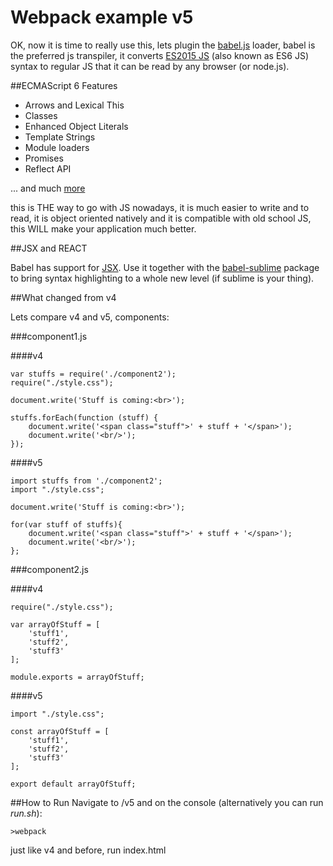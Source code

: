 # Webpack example v5

OK, now it is time to really use this, lets plugin the [babel.js](http://babeljs.io/) loader, babel is the preferred 
js transpiler, it converts [ES2015 JS](http://babeljs.io/docs/learn-es2015/) (also known as ES6 JS) syntax to regular 
JS that it can be read by any browser (or node.js).
 
##ECMAScript 6 Features

- Arrows and Lexical This
- Classes
- Enhanced Object Literals
- Template Strings
- Module loaders
- Promises
- Reflect API

... and much [more](https://github.com/lukehoban/es6features#readme)

this is THE way to go with JS nowadays, it is much easier to write and to read, it is object oriented natively and it
is compatible with old school JS, this WILL make your application much better. 

##JSX and REACT

Babel has support for [JSX](https://facebook.github.io/react/docs/jsx-in-depth.html). Use it together with the [babel-sublime](https://github.com/babel/babel-sublime) 
package to bring syntax highlighting to a whole new level (if sublime is your thing).

##What changed from v4

Lets compare v4 and v5, components:

###component1.js
    
####v4

    var stuffs = require('./component2');
    require("./style.css");
    
    document.write('Stuff is coming:<br>');
    
    stuffs.forEach(function (stuff) {
        document.write('<span class="stuff">' + stuff + '</span>');
        document.write('<br/>');
    });

####v5
    
    import stuffs from './component2';
    import "./style.css";
    
    document.write('Stuff is coming:<br>');
    
    for(var stuff of stuffs){
        document.write('<span class="stuff">' + stuff + '</span>');
        document.write('<br/>');
    };

###component2.js
    
####v4

    require("./style.css");
    
    var arrayOfStuff = [
        'stuff1',
        'stuff2',
        'stuff3'
    ];
    
    module.exports = arrayOfStuff;


####v5
    
    import "./style.css";
    
    const arrayOfStuff = [
        'stuff1',
        'stuff2',
        'stuff3'
    ];
    
    export default arrayOfStuff;



##How to Run
Navigate to /v5 and on the console (alternatively you can run _run.sh_):
    
    >webpack

just like v4 and before, run index.html